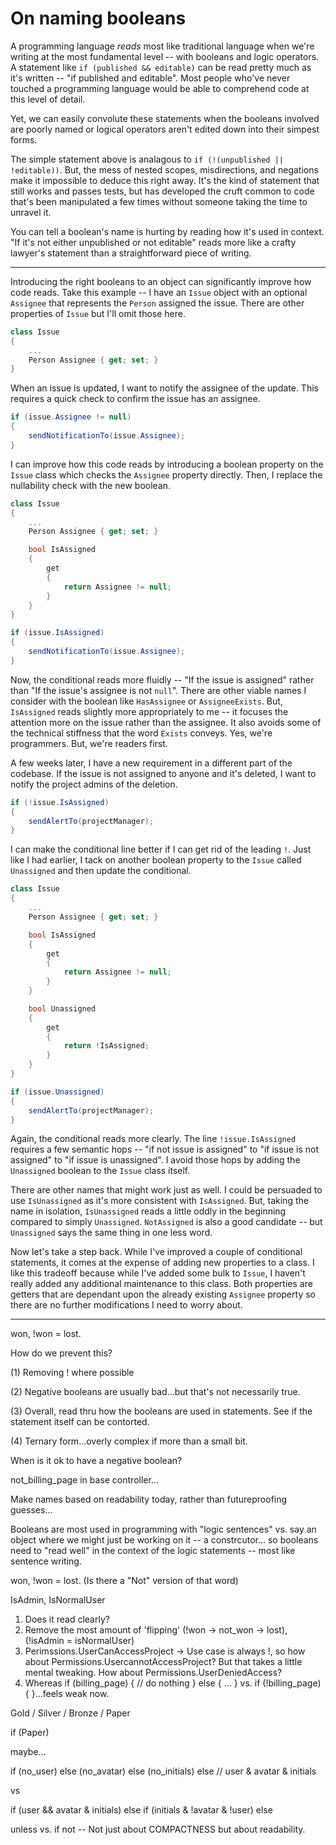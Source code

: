 # On naming booleans

A programming language _reads_ most like traditional language when we're writing at the most fundamental level -- with booleans and logic operators. A statement like `if (published && editable)` can be read pretty much as it's written -- "if published and editable".  Most people who've never touched a programming language would be able to comprehend code at this level of detail.

Yet, we can easily convolute these statements when the booleans involved are poorly named or logical operators aren't edited down into their simpest forms.

The simple statement above is analagous to `if (!(unpublished || !editable))`. But, the mess of nested scopes, misdirections, and negations make it impossible to deduce this right away. It's the kind of statement that still works and passes tests, but has developed the cruft common to code that's been manipulated a few times without someone taking the time to unravel it.

You can tell a boolean's name is hurting by reading how it's used in context. "If it's not either unpublished or not editable" reads more like a crafty lawyer's statement than a straightforward piece of writing.

----

Introducing the right booleans to an object can significantly improve how code reads. Take this example -- I have an `Issue` object with an optional `Assignee` that represents the `Person` assigned the issue. There are other properties of `Issue` but I'll omit those here.

```C#
class Issue
{
	...
	Person Assignee { get; set; }
}
```

When an issue is updated, I want to notify the assignee of the update. This requires a quick check to confirm the issue has an assignee.

```C#
if (issue.Assignee != null)
{
	sendNotificationTo(issue.Assignee);
}
```

I can improve how this code reads by introducing a boolean property on the `Issue` class which checks the `Assignee` property directly. Then, I replace the nullability check with the new boolean.

```C#
class Issue
{
	...
	Person Assignee { get; set; }

	bool IsAssigned 
	{
		get
		{
			return Assignee != null;
		}
	}
}
```
```C#
if (issue.IsAssigned)
{
	sendNotificationTo(issue.Assignee);
}
```

Now, the conditional reads more fluidly -- "If the issue is assigned" rather than "If the issue's assignee is not `null`". There are other viable names I consider with the boolean like `HasAssignee` or `AssigneeExists`. But, `IsAssigned` reads slightly more appropriately to me -- it focuses the attention more on the issue rather than the assignee. It also avoids some of the technical stiffness that the word `Exists` conveys. Yes, we're programmers. But, we're readers first.

A few weeks later, I have a new requirement in a different part of the codebase. If the issue is not assigned to anyone and it's deleted, I want to notify the project admins of the deletion. 

```C#
if (!issue.IsAssigned)
{
	sendAlertTo(projectManager);
}
``` 

I can make the conditional line better if I can get rid of the leading `!`. Just like I had earlier, I tack on another boolean property to the `Issue` called `Unassigned` and then update the conditional.

```C#
class Issue
{
	...
	Person Assignee { get; set; }

	bool IsAssigned 
	{
		get
		{
			return Assignee != null;
		}
	}

	bool Unassigned 
	{
		get
		{
			return !IsAssigned;
		}
	}
}
```
```C#
if (issue.Unassigned)
{
	sendAlertTo(projectManager);
}
``` 

Again, the conditional reads more clearly. The line `!issue.IsAssigned` requires a few semantic hops -- "if not issue is assigned" to "if issue is not assigned" to "if issue is unassigned". I avoid those hops by adding the `Unassigned` boolean to the `Issue` class itself.

There are other names that might work just as well. I could be persuaded to use `IsUnassigned` as it's more consistent with `IsAssigned`. But, taking the name in isolation, `IsUnassigned` reads a little oddly in the beginning compared to simply `Unassigned`. `NotAssigned` is also a good candidate -- but `Unassigned` says the same thing in one less word.

Now let's take a step back. While I've improved a couple of conditional statements, it comes at the expense of adding new properties to a class. I like this tradeoff because while I've added some bulk to `Issue`, I haven't really added any additional maintenance to this class. Both properties are getters that are dependant upon the already existing `Assignee` property so there are no further modifications I need to worry about.


---



won, !won = lost.


How do we prevent this?

(1) Removing ! where possible

(2) Negative booleans are usually bad...but that's not necessarily true.

(3) Overall, read thru how the booleans are used in statements. See if the statement itself can be contorted.

(4) Ternary form...overly complex if more than a small bit.


When is it ok to have a negative boolean?

not_billing_page in base controller...

Make names based on readability today, rather than futureproofing guesses... 


Booleans are most used in programming with "logic sentences" vs. say an object where we might just be working on it -- a constrcutor... so booleans need to "read well" in the context of the logic statements -- most like sentence writing.

won, !won = lost. (Is there a "Not" version of that word)

IsAdmin, IsNormalUser

1. Does it read clearly?
2. Remove the most amount of 'flipping' (!won -> not_won -> lost), (!isAdmin = isNormalUser)
3. Perimssions.UserCanAccessProject -> Use case is always !, so how about Permissions.UsercannotAccessProject? But that takes a little mental tweaking. How about Permissions.UserDeniedAccess?
3. Whereas if (billing_page) { // do nothing } else { ... } vs. if (!billing_page) {  }...feels weak now.


Gold / Silver / Bronze / Paper

if (Paper)

maybe...

if (no_user)
else (no_avatar)
else (no_initials)
else // user & avatar & initials

vs

if (user && avatar & initials)
else if (initials & !avatar & !user)
else


unless vs. if not -- Not just about COMPACTNESS but about readability.
